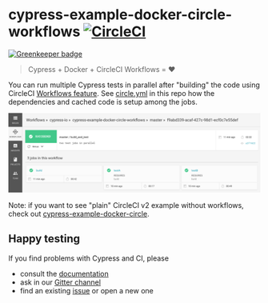 # cypress-example-docker-circle-workflows [![CircleCI](https://circleci.com/gh/cypress-io/cypress-example-docker-circle-workflows.svg?style=svg)](https://circleci.com/gh/cypress-io/cypress-example-docker-circle-workflows)

[![Greenkeeper badge](https://badges.greenkeeper.io/cypress-io/cypress-example-docker-circle-workflows.svg)](https://greenkeeper.io/)

> Cypress + Docker + CircleCI Workflows = ❤️

You can run multiple Cypress tests in parallel after "building" the code
using CircleCI [Workflows feature](https://circleci.com/docs/2.0/workflows/).
See [circle.yml](circle.yml) in this repo how the dependencies and cached
code is setup among the jobs.

![CircleCI workflow](screenshots/workflow.png)

Note: if you want to see "plain" CircleCI v2 example without workflows,
check out [cypress-example-docker-circle][plain].

[plain]: https://github.com/cypress-io/cypress-example-docker-circle

## Happy testing

If you find problems with Cypress and CI, please

- consult the [documentation](https://on.cypress.io)
- ask in our [Gitter channel](https://gitter.im/cypress-io/cypress)
- find an existing [issue](https://github.com/cypress-io/cypress/issues)
  or open a new one
